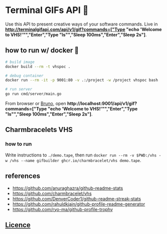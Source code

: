 # Terminal GIFs API 📼

Use this API to present creative ways of your software commands.
Live in **http://terminalgifapi.com/api/v1/gif?commands=["Type \"echo 'Welcome to VHS!'\"","Enter","Type \"ls\"","Sleep 100ms","Enter","Sleep 2s"]**.

## how to run w/ docker 🐳

```sh
# build image
docker build --rm -t vhspoc .

# debug container
docker run --rm -it -p 9001:80 -v .:/project -w /project vhspoc bash

# run server
go run cmd/server/main.go
```

From browser or [Bruno](./zarf/bruno/), open **http://localhost:9001/api/v1/gif?commands=["Type \"echo 'Welcome to VHS!'\"","Enter","Type \"ls\"","Sleep 100ms","Enter","Sleep 2s"]**.

## Charmbracelets VHS

### how to run

Write instructions to `./demo.tape`, then run `docker run --rm -v $PWD:/vhs -w /vhs --name gifbuilder ghcr.io/charmbracelet/vhs demo.tape`.

## references

<!-- ![Anurag's GitHub stats](http://terminalgifapi.com/api/v1/gif?commands=["Type \"echo 'Welcome to VHS!'\"","Sleep 100ms","Enter","Sleep 100ms","Type \"ls -a\"","Sleep 100ms","Enter","Sleep 1s"])

![Anurag's GitHub stats](http://terminalgifapi.com/api/v1/mock) -->

<!-- http://terminalgifapi.com/api/v1/gif?commands=["Type \"echo 'Welcome to VHS!'\"","Sleep 100ms","Enter","Sleep 100ms","Type \"ls -a\"","Sleep 100ms","Enter","Sleep 1s"] -->
<!-- ![My GitHub Streak](http://github-readme-streak-stats.herokuapp.com?user=victorabarros) -->

- https://github.com/anuraghazra/github-readme-stats
- https://github.com/charmbracelet/vhs
- https://github.com/DenverCoder1/github-readme-streak-stats
- https://github.com/rahuldkjain/github-profile-readme-generator
- https://github.com/ryo-ma/github-profile-trophy

## [Licence](./LICENSE)

<!--
TODO

- backup https://github.com/charmbracelet/vhs/releases/download/v0.9.0/vhs_0.9.0_arm64.deb
- cache previous gifs
  - hash query to index it
  - store gifs on S3; or store locally and create a service to expire GIFs longers when directory is full?
  - persist hash -> GIF file path on redis (maybe better sqlite, because no needed of more service and it persist in disk)
- understand why execution takes longer w/ time; temporary work around; reset aplication every X minutes
- create homepage to introduce project

-->
